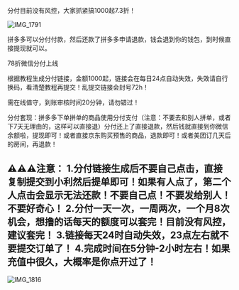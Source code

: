 分付目前没有风控，大家抓紧搞1000起7.3折！

![IMG_1791](https://github.com/user-attachments/assets/574be706-c3fc-4125-968c-5908efbf1a6d)

拼多多可以分付付款，然后还款了拼多多申请退款，钱会退到你的钱包，到时候直接提现就可以。




78折微信分付上线

根据教程生成分付链接，金额1000起，链接会在每日24点自动失效，失效请自行换码，看清楚教程再提交！乱提交链接会封号72h！

需在线值守，到账审核时间20分钟，请勿错过！

分付套现：拼多多下单拼单的商品使用分付支付（注意：不要去和别人拼单，或者下7天无理由的，这样可以直接退）分付还上了直接退款，然后钱就直接到你微信余额啦，提现即可！或者直接京东购买预售的商品，退款即可！或者美团订几天后的房间，再退款！

⚠️⚠️⚠️注意：
1.分付链接生成后不要自己点击，直接复制提交到小利然后提单即可！如果有人点了，第二个人点击会显示无法还款！不要自己点！不要发给别人！不要好奇心！
2.分付一天一次，一周两次，一个月8次机会，想撸的话每天的额度可以套完！目前没有风控，建议套完！
3.链接每天24时自动失效，23点左右就不要提交订单了！
4.完成时间在5分钟-2小时左右！如果充值中很久，大概率是你点开过了！
-------
![IMG_1816](https://github.com/user-attachments/assets/d6c8b045-467b-468f-bd92-74980feabb26)
